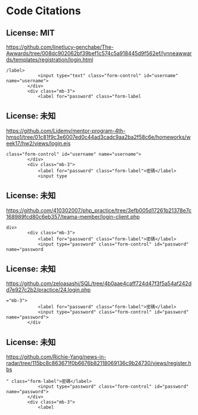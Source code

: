 # Code Citations

## License: MIT
https://github.com/linetlucy-genchabe/The-Awwards/tree/008dc902062bf39bef1c574c5a918445d9f562ef/lynneawwards/templates/registration/login.html

```
/label>
            <input type="text" class="form-control" id="username" name="username">
        </div>
        <div class="mb-3">
            <label for="password" class="form-label
```


## License: 未知
https://github.com/Lidemy/mentor-program-4th-hmso1/tree/01c81f9c3e6007ed0c44ad3cadc9aa2ba2f58c6e/homeworks/week17/hw2/views/login.ejs

```
class="form-control" id="username" name="username">
        </div>
        <div class="mb-3">
            <label for="password" class="form-label">密碼</label>
            <input type
```


## License: 未知
https://github.com/410302007/php_practice/tree/3efb005d17261b21378e7c168989fcd80c6eb357/teama-member/login-client.php

```
div>
        <div class="mb-3">
            <label for="password" class="form-label">密碼</label>
            <input type="password" class="form-control" id="password" name="password
```


## License: 未知
https://github.com/zeloasashi/SQL/tree/4b0aae4caff724d47f3f5a54af242dd7e927c2b2/practice/24.login.php

```
="mb-3">
            <label for="password" class="form-label">密碼</label>
            <input type="password" class="form-control" id="password" name="password">
        </div
```


## License: 未知
https://github.com/Richie-Yang/news-in-radar/tree/115bc8c863671f0b6676b82118069136c9b24730/views/register.hbs

```
" class="form-label">密碼</label>
            <input type="password" class="form-control" id="password" name="password">
        </div>
        <div class="mb-3">
            <label
```

